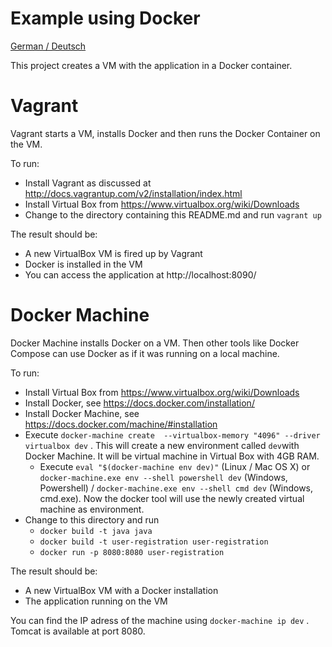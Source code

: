 Example using Docker
==============

[German / Deutsch](LIESMICH.md)

This project creates a VM with the application in a Docker
container.


# Vagrant

Vagrant starts a VM, installs Docker and then runs the Docker
Container on the VM.

To run:

- Install Vagrant as discussed at
  http://docs.vagrantup.com/v2/installation/index.html
- Install Virtual Box from https://www.virtualbox.org/wiki/Downloads
- Change to the directory containing this README.md and run `vagrant
   up`

The result should be:

- A new VirtualBox VM is fired up by Vagrant
- Docker is installed in the VM
- You can access the application at http://localhost:8090/

# Docker Machine

Docker Machine installs Docker on a VM. Then other tools like Docker
Compose can use Docker as if it was running on a local machine.

To run:

- Install Virtual Box from https://www.virtualbox.org/wiki/Downloads
- Install Docker, see https://docs.docker.com/installation/
- Install Docker Machine, see https://docs.docker.com/machine/#installation
- Execute `docker-machine create  --virtualbox-memory "4096" --driver
  virtualbox dev` . This will create a new environment called `dev`with Docker
  Machine. It will be virtual machine in Virtual Box with 4GB RAM.
  - Execute `eval "$(docker-machine env dev)"` (Linux / Mac OS X) or
    `docker-machine.exe env --shell powershell dev` (Windows,
    Powershell) /  `docker-machine.exe env --shell cmd dev` (Windows,
    cmd.exe). Now the docker tool will use the newly created virtual
    machine as environment.
- Change to this directory and run
  - `docker build -t java java`
  - `docker build -t user-registration user-registration`
  - `docker run -p 8080:8080 user-registration`

The result should be:

- A new VirtualBox VM with a Docker installation
- The application running on the VM

You can find the IP adress of the machine using `docker-machine ip
dev` . Tomcat is available at port 8080.

